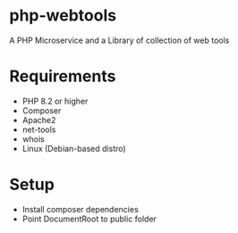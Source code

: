 # php-webtools
A PHP Microservice and a Library of collection of web tools

# Requirements
 - PHP 8.2 or higher
 - Composer
 - Apache2
 - net-tools
 - whois
 - Linux (Debian-based distro)

# Setup
 - Install composer dependencies
 - Point DocumentRoot to public folder